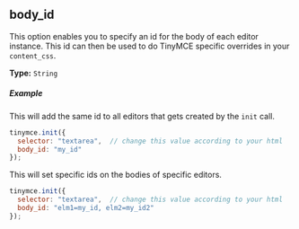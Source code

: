 ## body_id

This option enables you to specify an id for the body of each editor instance. This id can then be used to do TinyMCE specific overrides in your `content_css`.

**Type:** `String`

##### Example

This will add the same id to all editors that gets created by the `init` call.

```js
tinymce.init({
  selector: "textarea",  // change this value according to your html
  body_id: "my_id"
});
```

This will set specific ids on the bodies of specific editors.

```js
tinymce.init({
  selector: "textarea",  // change this value according to your html
  body_id: "elm1=my_id, elm2=my_id2"
});
```
